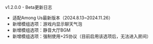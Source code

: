 v1.2.0.0 - Beta更新日志

* 适配Among Us最新版本（2024.8.13~2024.11.26）
* 新增模组选项：游戏内显示聊天气泡
* 新增模组选项：静音大厅BGM
* 新增模组选项：强制使用+25协议（目前启用该选项后，无法进入房间）
